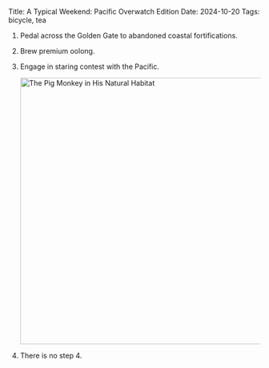Title: A Typical Weekend: Pacific Overwatch Edition
Date: 2024-10-20
Tags: bicycle, tea

1. Pedal across the Golden Gate to abandoned coastal fortifications.
2. Brew premium oolong.
3. Engage in staring contest with the Pacific.

    <a href="https://www.flickr.com/photos/pigmonkey/54081998868/in/dateposted/" title="The Pig Monkey in His Natural Habitat"><img src="https://live.staticflickr.com/65535/54081998868_8f57538196_c.jpg" width="800" height="533" alt="The Pig Monkey in His Natural Habitat"/></a>

4. There is no step 4.
